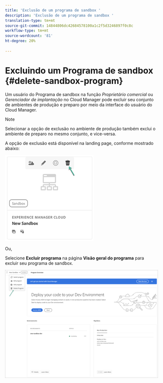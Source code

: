 ```yaml
---
title: 'Exclusão de um programa de sandbox '
description: 'Exclusão de um programa de sandbox '
translation-type: tm+mt
source-git-commit: 14844806dc42684578100a1c2f5d3246897f0c8c
workflow-type: tm+mt
source-wordcount: '81'
ht-degree: 20%

---
```



# Excluindo um Programa de sandbox {#delete-sandbox-program}

Um usuário do Programa de sandbox na função *Proprietário comercial* ou *Gerenciador de implantação* no Cloud Manager pode excluir seu conjunto de ambientes de produção e preparo por meio da interface do usuário do Cloud Manager.

>[!NOTE]
>Selecionar a opção de exclusão no ambiente de produção também exclui o ambiente de preparo no mesmo conjunto, e vice-versa.

A opção de exclusão está disponível na landing page, conforme mostrado abaixo:

![](assets/delete-sandbox1.png)

Ou,

Selecione **Excluir programa** na página **Visão geral do programa** para excluir seu programa de sandbox.

![](assets/delete-sandbox2.png)
